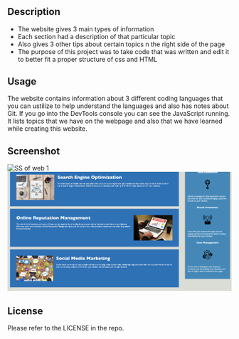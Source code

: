 # <Prework-Study-Guide>

## Description

- The website gives 3 main types of information  
- Each section had a description of that particular topic
- Also gives 3 other tips about certain topics n the right side of the page
- The purpose of this project was to take code that was written and edit it to better fit a proper structure of css and HTML


## Usage

The website contains information about 3 different coding languages that you can ustilize to help understand the languages and also has notes about Git. If you go into the DevTools console you can see the JavaScript running. It lists topics that we have on the webpage and also that we have learned while creating this website.


## Screenshot

![SS of web 1](/assets/css/images/screenshot%20of%20web%201.png)
![SS of web 2](/assets/css/images/screenshot%20of%20web%202.png)

## License

Please refer to the LICENSE in the repo.
